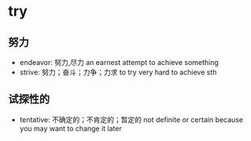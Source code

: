 # try

## 努力

- endeavor: 努力,尽力 an earnest attempt to achieve something
- strive: 努力；奋斗；力争；力求 to try very hard to achieve sth

## 试探性的

- tentative: 不确定的；不肯定的；暂定的 not definite or certain because you may want to change it later
